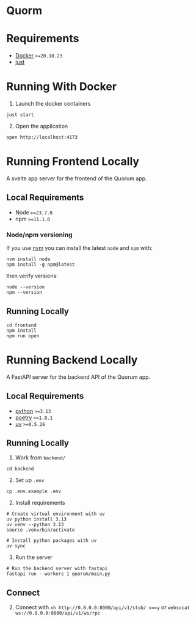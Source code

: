 # Quorm

# Requirements

- [Docker](https://www.docker.com/) `>=20.10.23`
- [just](https://github.com/casey/just)

# Running With Docker

1. Launch the docker containers

```shell
just start
```

2. Open the application

```shell
open http://localhost:4173
```

# Running Frontend Locally

A svelte app server for the frontend of the Quorum app.

## Local Requirements

- Node `>=23.7.0`
- npm `>=11.1.0`

### Node/npm versioning

If you use [nvm](https://github.com/nvm-sh/nvm) you can install the latest `node` and `npm` with:

```shell
nvm install node
npm install -g npm@latest
```

then verify versions:

```shell
node --version
npm --version
```

## Running Locally

```shell
cd frontend
npm install
npm run open
```

# Running Backend Locally

A FastAPI server for the backend API of the Quorum app.

## Local Requirements

- [python](https://www.python.org/downloads/) `>=3.13`
- [poetry](https://python-poetry.org/) `>=1.8.1`
- [uv](https://docs.astral.sh/uv) `>=0.5.26`

## Running Locally

1. Work from `backend/`
```shell
cd backend
```

2. Set up `.env`

```shell
cp .env.example .env
```

2. Install requirements
```shell
# Create virtual environment with uv
uv python install 3.13
uv venv --python 3.13
source .venv/bin/activate

# Install python packages with uv
uv sync
```

3. Run the server
```shell
# Run the backend server with fastapi
fastapi run --workers 1 quorum/main.py
```

## Connect

2. Connect with `xh http://0.0.0.0:8000/api/v1/stub/ x==y` or `websocat ws://0.0.0.0:8000/api/v1/ws/rpc`